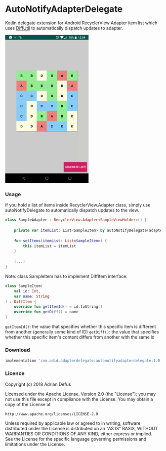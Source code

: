 # AutoNotifyAdapterDelegate
Kotlin delegate extension for Android RecyclerView Adapter item list which uses [DiffUtil](https://developer.android.com/reference/android/support/v7/util/DiffUtil) to automatically dispatch updates to adapter.

![](static/diff_list.gif)

### Usage

If you hold a list of items inside RecyclerView.Adapter class, simply use autoNotifyDelegate to automatically dispatch updates to the view.
```kotlin
class SampleAdapter : RecyclerView.Adapter<SampleViewHolder>() {

    private var itemList: List<SampleItem> by autoNotifyDelegate(adapter = this, initialValue = listOf())
    
    fun setItems(itemList: List<SampleItem>) {
        this.itemList = itemList
    }
    
    (...)
}
```

Note: class SampleItem has to implement DiffItem interface:

```kotlin
class SampleItem(
    val id: Int,
    var name: String
) : DiffItem {
    override fun getItemId() = id.toString()
    override fun getDiff() = name
}
```

`getItemId()`: the value that specifies whether this specific item is different from another (generally some kind of ID)
`getDiff()`: the value that specifies whether this specific item's content differs from another with the same id

### Download

```groovy
implementation 'com.adid.adapterdelegate:autonotifyadapterdelegate:1.0.1'
```

### Licence

Copyright (c) 2018 Adrian Defus

Licensed under the Apache License, Version 2.0 (the "License");
you may not use this file except in compliance with the License.
You may obtain a copy of the License at

    http://www.apache.org/licenses/LICENSE-2.0

Unless required by applicable law or agreed to in writing, software
distributed under the License is distributed on an "AS IS" BASIS,
WITHOUT WARRANTIES OR CONDITIONS OF ANY KIND, either express or implied.
See the License for the specific language governing permissions and
limitations under the License.
